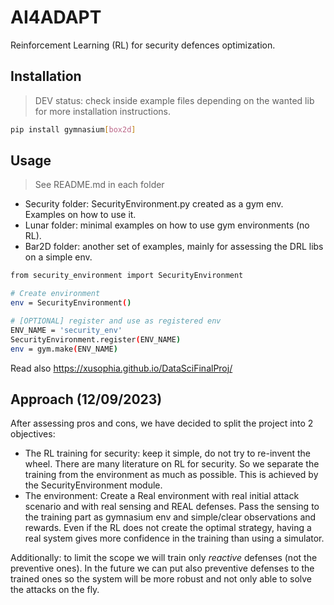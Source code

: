 # AI4ADAPT

Reinforcement Learning (RL) for security defences optimization.

## Installation

> DEV status: check inside example files depending on the wanted lib for more installation instructions.

```sh
pip install gymnasium[box2d]
```

## Usage

> See README.md in each folder

- Security folder: SecurityEnvironment.py created as a gym env. Examples on how to use it.
- Lunar folder: minimal examples on how to use gym environments (no RL).
- Bar2D folder: another set of examples, mainly for assessing the DRL libs on a simple env. 

```sh
from security_environment import SecurityEnvironment

# Create environment
env = SecurityEnvironment()

# [OPTIONAL] register and use as registered env
ENV_NAME = 'security_env'
SecurityEnvironment.register(ENV_NAME)
env = gym.make(ENV_NAME)

```

Read also https://xusophia.github.io/DataSciFinalProj/

## Approach (12/09/2023)

After assessing pros and cons, we have decided to split the project into 2 objectives:
- The RL training for security: keep it simple, do not try to re-invent the wheel. There are many literature on RL for security. So we separate the training from the environment as much as possible. This is achieved by the SecurityEnvironment module.
- The environment: Create a Real environment with real initial attack scenario and with real sensing and REAL defenses. Pass the sensing to the training part as gymnasium env and simple/clear observations and rewards. Even if the RL does not create the optimal strategy, having a real system gives more confidence in the training than using a simulator.

Additionally: to limit the scope we will train only *reactive* defenses (not the preventive ones). In the future we can put also preventive defenses to the trained ones so the system will be more robust and not only able to solve the attacks on the fly.